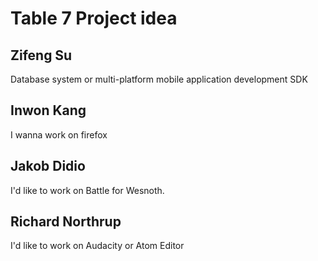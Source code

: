 # Table 7 Project idea

## Zifeng Su

Database system or multi-platform mobile application development SDK

## Inwon Kang

I wanna work on firefox

## Jakob Didio

I'd like to work on Battle for Wesnoth.

## Richard Northrup

I'd like to work on Audacity or Atom Editor
